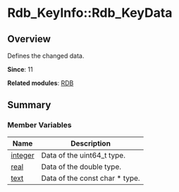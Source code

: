 # Rdb_KeyInfo::Rdb_KeyData


## Overview

Defines the changed data.

**Since**: 11

**Related modules**: [RDB](_r_d_b.md)


## Summary


### Member Variables

| Name| Description|
| -------- | -------- |
| [integer](_r_d_b.md#integer) | Data of the uint64_t type.|
| [real](_r_d_b.md#real) | Data of the double type.|
| [text](_r_d_b.md#text) | Data of the const char \* type.|
